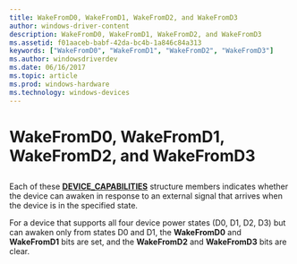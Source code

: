 ```yaml
---
title: WakeFromD0, WakeFromD1, WakeFromD2, and WakeFromD3
author: windows-driver-content
description: WakeFromD0, WakeFromD1, WakeFromD2, and WakeFromD3
ms.assetid: f01aaceb-babf-42da-bc4b-1a846c84a313
keywords: ["WakeFromD0", "WakeFromD1", "WakeFromD2", "WakeFromD3"]
ms.author: windowsdriverdev
ms.date: 06/16/2017
ms.topic: article
ms.prod: windows-hardware
ms.technology: windows-devices
---
```


# WakeFromD0, WakeFromD1, WakeFromD2, and WakeFromD3


## <a href="" id="ddk-wakefromd0-wakefromd1-wakefromd2-and-wakefromd3-kg"></a>


Each of these [**DEVICE\_CAPABILITIES**](https://msdn.microsoft.com/library/windows/hardware/ff543095) structure members indicates whether the device can awaken in response to an external signal that arrives when the device is in the specified state.

For a device that supports all four device power states (D0, D1, D2, D3) but can awaken only from states D0 and D1, the **WakeFromD0** and **WakeFromD1** bits are set, and the **WakeFromD2** and **WakeFromD3** bits are clear.

 

 





